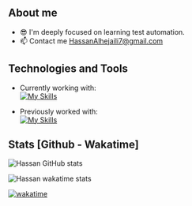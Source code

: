 ##  About me
- :sunglasses: I'm deeply focused on learning test automation.
- 📫 Contact me [HassanAlhejaili7@gmail.com](mailto:HassanAlhejaili7@gmail.com)


## Technologies and Tools

- Currently working with:\
[![My Skills](https://skillicons.dev/icons?i=java,selenium,postman,mysql,figma,idea,maven,jenkins,html)](https://skillicons.dev)


- Previously worked with:\
[![My Skills](https://skillicons.dev/icons?i=laravel,php,kotlin,firebase,androidstudio,sqlite,xd)](https://skillicons.dev)



##  Stats [Github - Wakatime]

![Hassan GitHub stats](https://github-readme-stats-sigma-five.vercel.app/api?username=hassanyu7&show_icons=true&theme=nord&count_private=true)

![Hassan wakatime stats](https://github-readme-stats.vercel.app/api/wakatime?username=@hassanyu&langs_count=8&layout=compact&hide=text,smarty&theme=city_lights&custom_title=Wakatime+last+7+days&range=last_7_days)

[![wakatime](https://wakatime.com/badge/user/dbb1d52b-3b29-4bc9-ada2-b872d358cc2a.svg)](https://wakatime.com/@dbb1d52b-3b29-4bc9-ada2-b872d358cc2a)
